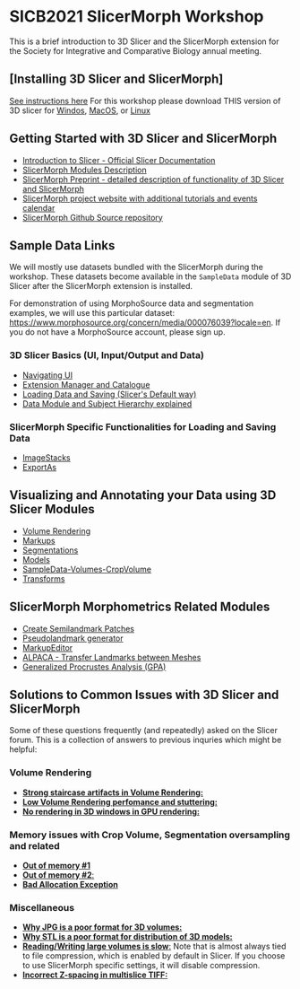 # SICB2021 SlicerMorph Workshop
This is a brief introduction to 3D Slicer and the SlicerMorph extension for the Society for Integrative and Comparative Biology annual meeting. 

## [Installing 3D Slicer and SlicerMorph]
[See instructions here](https://github.com/SlicerMorph/SlicerMorph#installation)
For this workshop please download THIS version of 3D slicer for [Windos](https://download.slicer.org/bitstream/1428488), [MacOS](https://download.slicer.org/bitstream/1428525), or [Linux](https://download.slicer.org/bitstream/1429054)

## Getting Started with 3D Slicer and SlicerMorph

* [Introduction to Slicer - Official Slicer Documentation](https://slicer.readthedocs.io/en/latest/user_guide/getting_started.html)
* [SlicerMorph Modules Description](https://github.com/SlicerMorph/SlicerMorph#module-descriptions)
* [SlicerMorph Preprint - detailed description of functionality of 3D Slicer and SlicerMorph](https://www.biorxiv.org/content/10.1101/2020.11.09.374926v1)
* [SlicerMorph project website with additional tutorials and events calendar](http://SlicerMorph.org)
* [SlicerMorph Github Source repository](https://github.com/SlicerMorph/SlicerMorph)

## Sample Data Links
We will mostly use datasets bundled with the SlicerMorph during the workshop. These datasets become available in the `SampleData` module of 3D Slicer after the SlicerMorph extension is installed. 

For demonstration of using MorphoSource data and segmentation examples, we will use this particular dataset: https://www.morphosource.org/concern/media/000076039?locale=en. If you do not have a MorphoSource account, please sign up. 

### 3D Slicer Basics (UI, Input/Output and Data) 
*	[Navigating UI](https://slicer.readthedocs.io/en/latest/user_guide/user_interface.html)
* [Extension Manager and Catalogue](https://slicer.readthedocs.io/en/latest/user_guide/getting_started.html#extensions)
* [Loading Data and Saving (Slicer's Default way)](https://slicer.readthedocs.io/en/latest/user_guide/data_loading_and_saving.html)
* [Data Module and Subject Hierarchy explained](https://slicer.readthedocs.io/en/latest/user_guide/modules/data.html)

### SlicerMorph Specific Functionalities for Loading and Saving Data
* [ImageStacks](https://github.com/SlicerMorph/S_2020/blob/master/Day_1/ImageStacks/ImageStacks.md)
* [ExportAs](https://github.com/SlicerMorph/S_2020/blob/master/Day_1/ExportAs/ExportAs.md)

## Visualizing and Annotating your Data using 3D Slicer Modules

*	[Volume Rendering](https://github.com/SlicerMorph/S_2020/blob/master/Day_2/VolumeRendering/VolumeRendering.md)
*	[Markups](https://github.com/SlicerMorph/S_2020/blob/master/Day_2/Markups/Markups.md)
* [Segmentations](https://github.com/SlicerMorph/S_2020/blob/master/Day_2/Segmentation/Segmentation.md)
*	[Models](https://github.com/SlicerMorph/S_2020/blob/master/Day_1/Models/Models.md) 
*	[SampleData-Volumes-CropVolume](https://github.com/SlicerMorph/S_2020/blob/master/Day_1/CropVolume/CropVolume_and_Volumes.md)
*	[Transforms](https://github.com/SlicerMorph/S_2020/blob/master/Day_1/Transforms/Transforms.md)

## SlicerMorph Morphometrics Related Modules

* [Create Semilandmark Patches](https://github.com/SlicerMorph/S_2020/blob/master/Day_3/Patch-based_semiLMs/Patch-based_semiLMs.md)
* [Pseudolandmark generator](https://github.com/SlicerMorph/S_2020/blob/master/Day_3/PseudoLMGenerator/PseudoLMGenerator.md)
* [MarkupEditor](https://github.com/SlicerMorph/S_2020/blob/master/Day_3/MarkupEditor/MarkupEditor.md)
* [ALPACA - Transfer Landmarks between Meshes](https://github.com/SlicerMorph/S_2020/blob/master/Lab_ALPACA/README.md)
*	[Generalized Procrustes Analysis (GPA)](https://github.com/SlicerMorph/S_2020/blob/master/Day_3/GPA/GPA.md)

## Solutions to Common Issues with 3D Slicer and SlicerMorph

Some of these questions frequently (and repeatedly) asked on the Slicer forum. This is a collection of answers to previous inquries which might be helpful:

### Volume Rendering 
* [**Strong staircase artifacts in Volume Rendering:**](https://discourse.slicer.org/t/volume-rendering-staircase-artifacts/14666)
* [**Low Volume Rendering perfomance and stuttering:**](https://discourse.slicer.org/t/pixelated-3d-view-in-volume-rendering/15605/6?u=muratmaga)
* [**No rendering in 3D windows in GPU rendering:**](https://discourse.slicer.org/t/hardware-suggestion-and-graphic-cards-ubuntu-or-macos/14348/6?u=muratmaga)

### Memory issues with Crop Volume, Segmentation oversampling and related
* [**Out of memory #1**](https://discourse.slicer.org/t/computer-slows-down-after-volume-is-oversampled/15743/6?u=muratmaga)
* [**Out of memory #2**:](https://discourse.slicer.org/t/limitation-in-increasing-the-resolution-in-crop-volume-module/9621/2)
* [**Bad Allocation Exception**](https://discourse.slicer.org/t/bad-allocation-exception/12172)

### Miscellaneous
* [**Why JPG is a poor format for 3D volumes:**](https://discourse.slicer.org/t/error-when-saving-labelmap-to-jpg/11630)
* [**Why STL is a poor format for distribution of 3D models:**](https://discourse.slicer.org/t/beware-of-the-stl-file-format/7642/18)
* [**Reading/Writing large volumes is slow**:](https://discourse.slicer.org/t/can-slicer-utilise-multiple-cores-on-linux/9240)
Note that is almost always tied to file compression, which is enabled by default in Slicer. If you choose to use SlicerMorph specific settings, it will disable compression. 
* [**Incorrect Z-spacing in multislice TIFF:**](https://discourse.slicer.org/t/saggital-and-coronal-view-are-distorted-stretched-out/6868)
